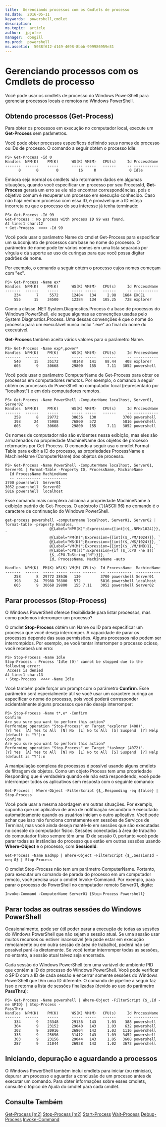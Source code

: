 ```yaml
---
title:  Gerenciando processos com os Cmdlets de processo
ms.date:  2016-05-11
keywords:  powershell,cmdlet
description:  
ms.topic:  article
author:  jpjofre
manager:  dongill
ms.prod:  powershell
ms.assetid:  5038f612-d149-4698-8bbb-999986959e31
---
```


# Gerenciando processos com os Cmdlets de processo
Você pode usar os cmdlets de processo do Windows PowerShell para gerenciar processos locais e remotos no Windows PowerShell.

## Obtendo processos (Get-Process)
Para obter os processos em execução no computador local, execute um **Get-Process** sem parâmetros.

Você pode obter processos específicos definindo seus nomes de processo ou IDs de processo. O comando a seguir obtém o processo Idle:

```
PS> Get-Process -id 0
Handles  NPM(K)    PM(K)      WS(K) VM(M)   CPU(s)     Id ProcessName
-------  ------    -----      ----- -----   ------     -- -----------
      0       0        0         16     0               0 Idle
```

Embora seja normal os cmdlets não retornarem dados em algumas situações, quando você especificar um processo por seu ProcessId, **Get-Process** gerará um erro se ele não encontrar correspondências, pois o objetivo comum é recuperar um processo em execução conhecido. Caso não haja nenhum processo com essa ID, é provável que a ID esteja incorreta ou que o processo do seu interesse já tenha terminado:

```
PS> Get-Process -Id 99
Get-Process : No process with process ID 99 was found.
At line:1 char:12
+ Get-Process  <<<< -Id 99
```

Você pode usar o parâmetro Name do cmdlet Get-Process para especificar um subconjunto de processos com base no nome do processo. O parâmetro de nome pode ter vários nomes em uma lista separada por vírgula e dá suporte ao uso de curingas para que você possa digitar padrões de nome.

Por exemplo, o comando a seguir obtém o processo cujos nomes começam com "ex".

```
PS> Get-Process -Name ex*
Handles  NPM(K)    PM(K)      WS(K) VM(M)   CPU(s)     Id ProcessName
-------  ------    -----      ----- -----   ------     -- -----------
    234       7     5572      12484   134     2.98   1684 EXCEL
    555      15    34500      12384   134   105.25    728 explorer
```

Como a classe .NET System.Diagnostics.Process é a base de processos do Windows PowerShell, ele segue algumas as convenções usadas pelo System.Diagnostics.Process. Uma dessas convenções é que o nome do processo para um executável nunca inclui ".exe" ao final do nome do executável.

**Get-Process** também aceita vários valores para o parâmetro Name.

```
PS> Get-Process -Name exp*,power* 
Handles  NPM(K)    PM(K)      WS(K) VM(M)   CPU(s)     Id ProcessName
-------  ------    -----      ----- -----   ------     -- -----------
    540      15    35172      48148   141    88.44    408 explorer
    605       9    30668      29800   155     7.11   3052 powershell
```

Você pode usar o parâmetro ComputerName de Get-Process para obter os processos em computadores remotos. Por exemplo, o comando a seguir obtém os processos do PowerShell no computador local (representado por "localhost") e em dois computadores remotos.

```
PS> Get-Process -Name PowerShell -ComputerName localhost, Server01, Server02
Handles  NPM(K)    PM(K)      WS(K) VM(M)   CPU(s)     Id ProcessName
-------  ------    -----      ----- -----   ------     -- -----------
    258       8    29772      38636   130            3700 powershell
    398      24    75988      76800   572            5816 powershell
    605       9    30668      29800   155     7.11   3052 powershell
```

Os nomes de computador não são evidentes nessa exibição, mas eles são armazenados na propriedade MachineName dos objetos de processo retornados por Get-Process. O comando a seguir usa o cmdlet Format-Table para exibir a ID do processo, as propriedades ProcessName e MachineName (ComputerName) dos objetos de processo.

```
PS> Get-Process -Name PowerShell -ComputerName localhost, Server01, Server01 | Format-Table -Property ID, ProcessName, MachineName
  Id ProcessName MachineName
  -- ----------- -----------
3700 powershell  Server01
3052 powershell  Server02
5816 powershell  localhost
```

Esse comando mais complexo adiciona a propriedade MachineName à exibição padrão de Get-Process. O apóstrofo (`)(ASCII 96) no comando é o caractere de continuação do Windows PowerShell.

```
get-process powershell -computername localhost, Server01, Server02 | format-table -property Handles, `
                    @{Label="NPM(K)";Expression={[int]($_.NPM/1024)}}, `
                    @{Label="PM(K)";Expression={[int]($_.PM/1024)}}, `
                    @{Label="WS(K)";Expression={[int]($_.WS/1024)}}, `
                    @{Label="VM(M)";Expression={[int]($_.VM/1MB)}}, `
                    @{Label="CPU(s)";Expression={if ($_.CPU -ne $()` 
                    {$_.CPU.ToString("N")}}}, `                                                                         
                    Id, ProcessName, MachineName -auto

Handles  NPM(K)  PM(K) WS(K) VM(M) CPU(s)  Id ProcessName  MachineName
-------  ------  ----- ----- ----- ------  -- -----------  -----------
    258       8  29772 38636   130         3700 powershell Server01
    398      24  75988 76800   572         5816 powershell localhost
    605       9  30668 29800   155 7.11    3052 powershell Server02
```

## Parar processos (Stop-Process)
O Windows PowerShell oferece flexibilidade para listar processos, mas como podemos interromper um processo?

O cmdlet **Stop-Process** obtém um Name ou ID para especificar um processo que você deseja interromper. A capacidade de parar os processos depende das suas permissões. Alguns processos não podem ser interrompidos. Por exemplo, se você tentar interromper o processo ocioso, você receberá um erro:

```
PS> Stop-Process -Name Idle
Stop-Process : Process 'Idle (0)' cannot be stopped due to the following error:
 Access is denied
At line:1 char:13
+ Stop-Process  <<<< -Name Idle
```

Você também pode forçar um prompt com o parâmetro **Confirm**. Esse parâmetro será especialmente útil se você usar um caractere curinga ao especificar o nome do processo, pois você poderá corresponder acidentalmente alguns processos que não deseja interromper:

```
PS> Stop-Process -Name t*,e* -Confirm
Confirm
Are you sure you want to perform this action?
Performing operation "Stop-Process" on Target "explorer (408)".
[Y] Yes  [A] Yes to All  [N] No  [L] No to All  [S] Suspend  [?] Help
(default is "Y"):n
Confirm
Are you sure you want to perform this action?
Performing operation "Stop-Process" on Target "taskmgr (4072)".
[Y] Yes  [A] Yes to All  [N] No  [L] No to All  [S] Suspend  [?] Help
(default is "Y"):n
```

A manipulação complexa de processos é possível usando alguns cmdlets de filtragem de objetos. Como um objeto Process tem uma propriedade Responding que é verdadeira quando ele não está respondendo, você pode interromper todos os aplicativos sem resposta com o seguinte comando:

```
Get-Process | Where-Object -FilterScript {$_.Responding -eq $false} | Stop-Process
```

Você pode usar a mesma abordagem em outras situações. Por exemplo, suponha que um aplicativo de área de notificação secundário é executado automaticamente quando os usuários iniciam o outro aplicativo. Você pode achar que isso não funciona corretamente em sessões de Serviços de Terminal, mas você ainda deseja mantê-lo em sessões que são executadas no console do computador físico. Sessões conectadas à área de trabalho do computador físico sempre têm uma ID de sessão 0, portanto você pode parar todas as instâncias do processo que estão em outras sessões usando **Where-Object** e o processo, com **SessionId**:

```
Get-Process -Name BadApp | Where-Object -FilterScript {$_.SessionId -neq 0} | Stop-Process
```

O cmdlet Stop-Process não tem um parâmetro ComputerName. Portanto, para executar um comando de parada do processo em um computador remoto, você precisa usar o cmdlet Invoke-Command. Por exemplo, para parar o processo do PowerShell no computador remoto Server01, digite:

```
Invoke-Command -ComputerName Server01 {Stop-Process Powershell}
```

## Parar todas as outras sessões do Windows PowerShell
Ocasionalmente, pode ser útil poder parar a execução de todas as sessões do Windows PowerShell que não sejam a sessão atual. Se uma sessão usar muitos recursos ou estiver inacessível (ela pode estar em execução remotamente ou em outra sessão de área de trabalho), poderá não ser possível pará-la diretamente. Se você tentar interromper todas as sessões, no entanto, a sessão atual talvez seja encerrada.

Cada sessão do Windows PowerShell tem uma variável de ambiente PID que contém a ID do processo do Windows PowerShell. Você pode verificar o $PID com a ID de cada sessão e encerrar somente sessões do Windows PowerShell que têm uma ID diferente. O comando de pipeline a seguir faz isso e retorna a lista de sessões finalizadas (devido ao uso do parâmetro **PassThru**):

```
PS> Get-Process -Name powershell | Where-Object -FilterScript {$_.Id -ne $PID} | Stop-Process -
PassThru
Handles  NPM(K)    PM(K)      WS(K) VM(M)   CPU(s)     Id ProcessName
-------  ------    -----      ----- -----   ------     -- -----------
    334       9    23348      29136   143     1.03    388 powershell
    304       9    23152      29040   143     1.03    632 powershell
    302       9    20916      26804   143     1.03   1116 powershell
    335       9    25656      31412   143     1.09   3452 powershell
    303       9    23156      29044   143     1.05   3608 powershell
    287       9    21044      26928   143     1.02   3672 powershell
```

## Iniciando, depuração e aguardando a processos
O Windows PowerShell também inclui cmdlets para iniciar (ou reiniciar), depurar um processo e aguardar a conclusão de um processo antes de executar um comando. Para obter informações sobre esses cmdlets, consulte o tópico de Ajuda do cmdlet para cada cmdlet.

## Consulte Também
[Get-Process [m2]](https://technet.microsoft.com/en-us/library/27a05dbd-4b69-48a3-8d55-b295f6225f15)
[Stop-Process [m2]](https://technet.microsoft.com/en-us/library/12454238-9881-457a-bde4-fb6cd124deec)
[Start-Process](https://technet.microsoft.com/en-us/library/41a7e43c-9bb3-4dc2-8b0c-f6c32962e72c)
[Wait-Process](https://technet.microsoft.com/en-us/library/9222af7a-789d-4a09-aa90-09d7c256c799)
[Debug-Process](https://technet.microsoft.com/en-us/library/eea1dace-3913-4dbd-b659-5a94a610eee1)
[Invoke-Command](https://technet.microsoft.com/en-us/library/22fd98ba-1874-492e-95a5-c069467b8462)



<!--HONumber=May16_HO2-->


